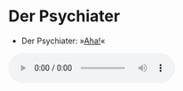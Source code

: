 # Der Psychiater

- Der Psychiater: »[Aha!](../files/psychiater-aha.mp3)«

<audio controls><source src='files/psychiater-aha.mp3' type='audio/mpeg'></audio>

